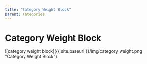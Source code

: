 ```yaml
---
title: "Category Weight Block"
parent: Categories
---
```

# Category Weight Block
![category weight block]({{ site.baseurl }}/img/category_weight.png "Category Weight Block")